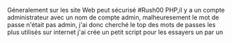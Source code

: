 Géneralement sur les site Web peut sécurisé #Rush00 PHP,il y a un compte administrateur avec un nom de compte admin,
malheuresement le mot de passe n'était pas admin, j'ai donc cherché le top des mots de passes les plus utilisés sur internet
j'ai crée un petit script pour les essayers un par un